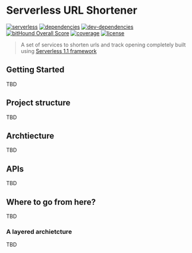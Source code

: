 # Serverless URL Shortener
[![serverless](http://public.serverless.com/badges/v3.svg)](http://www.serverless.com)
[![dependencies](https://david-dm.org/aletheia/serverless-url-shortener.svg)](https://david-dm.org/aletheia/serverless-url-shortener)
[![dev-dependencies](https://david-dm.org/aletheia/serverless-url-shortener/dev-status.svg)](https://david-dm.org/aletheia/serverless-url-shortener?type=dev)
[![bitHound Overall Score](https://www.bithound.io/github/aletheia/serverless-url-shortener/badges/score.svg)](https://www.bithound.io/github/aletheia/serverless-url-shortener)
[![coverage](https://codecov.io/gh/aletheia/serverless-url-shortener/branch/master/graph/badge.svg)](https://codecov.io/gh/aletheia/serverless-url-shortener)
[![license](https://img.shields.io/npm/l/amity-serverless-module-starter.svg)](https://www.npmjs.com/package/amity-serverless-module-starter)

> A set of services to shorten urls and track opening completely built using [Serverless 1.1 framework](https://serverless.com)


## Getting Started
TBD

## Project structure
TBD

## Archtiecture
TBD

## APIs
TBD

## Where to go from here?
TBD

### A layered archietcture
TBD